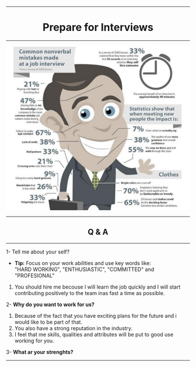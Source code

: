 ***
<div align="center">
    <h1>Prepare for Interviews</h1>
</div>

***
<div align="center">
    <img src="images/interview.JPG" width="800" />
</div>

***
<div align="center">
    <h2>Q & A</h2>
</div>

***
1- Tell me about your self?

 * __Tip:__ Focus on your work abilities and use key words like:  
  "HARD WORKING", "ENTHUSIASTIC", "COMMITTED" and "PROFESIONAL"

1. You should hire me becouse I will learn the job quickly and I will start contributing positively to the team inas fast a time as possible.

2- __Why do you want to work for us?__

1. Because of the fact that you have exciting plans for the future and i would like to be part of that.
2. You also have a strong reputation in the industry.
3. I feel that me skills, qualities and attributes will be put to good use working for you.

3- __What ar your strenghts?__
***